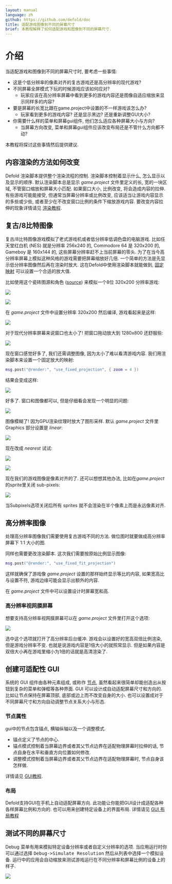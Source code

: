 ```yaml
---
layout: manual
language: zh
github: https://github.com/defold/doc
title: 适配游戏图像到不同的屏幕尺寸
brief: 本教程解释了如何适配游戏和图像到不同的屏幕尺寸.
---
```


# 介绍

当适配游戏和图像到不同的屏幕尺寸时, 要考虑一些事情:

* 这是个低分辨率的像素对齐的复古游戏还是高分辨率的现代游戏?
* 不同屏幕全屏模式下玩的时候游戏应该如何应对?
  * 玩家应该在高分辨率屏幕中看到更多的游戏内容还是图像自适应缩放来显示同样多的内容?
* 要是屏幕的长宽比跟在game.project中设置的不一样游戏该怎么办?
  * 玩家看到更多的游戏内容? 还是显示黑边? 还是重新调整GUI大小?
* 你需要什么样的菜单和屏幕gui组件, 他们怎么适应各种屏幕大小与方向?
  * 当屏幕方向改变, 菜单和屏幕gui组件应该改变布局还是不管什么方向都不动?

本教程将探讨这些事情然后提供建议.


## 内容渲染的方法如何改变

Defold 渲染脚本提供整个渲染流程的控制. 渲染脚本控制着显示什么, 怎么显示以及显示的顺序. 默认渲染脚本总是显示 *game.project* 文件里定义的长, 宽的一块区域, 不管窗口缩放和屏幕大小匹配. 如果窗口大小, 比例改变, 将会造成内容的拉伸. 有些游戏可能能接受, 但通常当屏幕分辨率或比例改变, 应该适当让游戏内容显示的多些或少些, 或者至少在不改变窗口比例的条件下缩放游戏内容. 要改变内容拉伸的现象详情请见 [渲染教程](https://www.defold.com/zh/manuals/render/#默认视口映射).


## 复古/8比特图像

复古/8比特图像游戏模拟了老式游戏机或者低分辨率低调色盘的电脑游戏. 比如任天堂红白机 (NES) 就是分辨率 256x240 的, Commodore 64 是 320x200 的,  Gameboy 是 160x144 的, 这些屏幕分辨率赶不上当前屏幕的零头. 为了在当今高分辨率屏幕上模拟这种风格的游戏需要把屏幕缩放好几倍. 一个简单的方法是先显示低分辨率图像然后再在渲染时放大. 这在Defold中使用渲染脚本就能做到, [固定映射](/zh/manuals/render/#Fixed) 可以设置一个合适的放大值.

比如使用这个瓷砖图源和角色 ([source](https://ansimuz.itch.io/grotto-escape-game-art-pack)) 来模拟一个8位 320x200 分辨率游戏:

![](/manuals/images/screen_size/retro-player.png)

![](/manuals/images/screen_size/retro-tiles.png)

在 *game.project* 文件中设置分辨率 320x200  然后编译, 游戏看起来是这样:

![](/manuals/images/screen_size/retro-original_320x200.png)

对于现代分辨率屏幕来说窗口也太小了! 把窗口拖动放大到 1280x800 还舒服些:

![](/manuals/images/screen_size/retro-original_1280x800.png)

现在窗口感觉好多了, 我们还需调整图像, 因为太小了难以看清游戏内容. 我们用渲染脚本来设置一个固定放大的映射:

```Lua
msg.post("@render:", "use_fixed_projection", { zoom = 4 })
```

结果会变成这样:

![](/manuals/images/screen_size/retro-zoomed_1280x800.png)

好多了. 窗口和图像都可以, 但是仔细看会发现一个明显的问题:

![](/manuals/images/screen_size/retro-zoomed_linear.png)

图像模糊了! 因为GPU渲染纹理时放大了图形采样. 默认 *game.project* 文件里 Graphics 部分设置是 *linear*:

![](/manuals/images/screen_size/retro-settings_linear.png)

现在改成 *nearest* 试试:

![](/manuals/images/screen_size/retro-settings_nearest.png)

![](/manuals/images/screen_size/retro-zoomed_nearest.png)

现在我们的游戏图像是像素对齐的了. 还可以想想其他办法, 比如在*game.project*的sprite里关闭 sub-pixels:

![](/manuals/images/screen_size/retro-subpixels.png)

当Subpixels选项关闭后所有 sprites 就不会渲染在半个像素上而是永远像素对齐.

## 高分辨率图像

处理高分辨率图像我们需要使用复古游戏不同的方法. 做位图时就要做成高分辨率屏幕下 1:1 大小的图.

同样也需要更改渲染脚本. 这次我们需要按原始比例显示图像:

```Lua
msg.post("@render:", "use_fixed_fit_projection")
```

这样就确保了游戏像 *game.project* 设置的那样始终显示等比的内容, 如果宽高比与设置不符, 游戏边缘可能会显示出额外的内容.

在 *game.project* 文件中可以设置设计时屏幕宽和高.

### 高分辨率视网膜屏幕

想要支持高分辨率视网膜屏幕可以在 *game.project* 文件里打开这个选项:

![](/manuals/images/screen_size/highdpi-enabled.png)

选中这个选项就打开了高分辨率后台缓冲. 游戏会以设置好的宽高双倍比例渲染, 但是游戏分辨率不变. 也就是说游戏内容是1倍大小的就照常显示. 但是如果内容是双倍大小再在游戏里缩小为1倍的话就是高清渲染了.


## 创建可适配性 GUI

系统的 GUI 组件由各种元素组成, 或称作 [节点](/zh/manuals/gui/#节点类型), 虽然看起来很简单却能创造出从按钮到复杂的菜单和弹框等各种界面. GUI 可以设计成自动适配屏幕尺寸和方向的. 比如让节点保持在屏幕顶部, 底部或边上而不改变自身的大小. 也可以设置成对于不同屏幕尺寸和方向自动调整节点关系大小与形态.

### 节点属性

gui中的节点包含锚点, 横轴纵轴以及一个调整模式.

* 锚点定义了节点的中心.
* 锚点模式控制着当屏幕边界或者其父节点边界在适配物理屏幕时拉伸的话, 节点自身在水平和垂直方向位置如何修改.
* 调整模式控制着当屏幕边界或者其父节点边界在适配物理屏幕时, 节点自身该怎样做.

详情请见 [GUI教程](/zh/manuals/gui/#节点属性).

### 布局

Defold支持GUI在手机上自动适配屏幕方向. 此功能让你能把GUI设计成适配各种各样屏幕比例和方向的. 也可以用来创建特定设备上的界面布局. 详情请见 [GUI 布局教程](/zh/manuals/gui-layouts/)


## 测试不同的屏幕尺寸

Debug 菜单有用来模拟特定设备分辨率或者自定义分辨率的选项. 当应用运行时你可以通过选择 <kbd>Debug->Simulate Resolution</kbd> 然后从列表中选择一个模拟设备. 运行中的应用会自动缩放来测试游戏运行在不同分辨率和屏幕比例的设备上的样子.

![](/manuals/images/screen_size/simulate-resolution.png)
